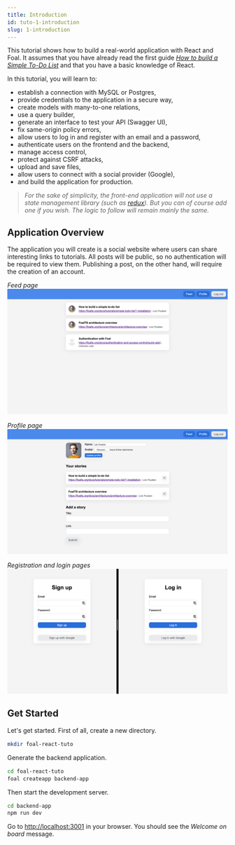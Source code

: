 ```yaml
---
title: Introduction
id: tuto-1-introduction
slug: 1-introduction
---
```


This tutorial shows how to build a real-world application with React and Foal. It assumes that you have already read the first guide *[How to build a Simple To-Do List](../simple-todo-list/1-installation.md)* and that you have a basic knowledge of React.

In this tutorial, you will learn to:
- establish a connection with MySQL or Postgres,
- provide credentials to the application in a secure way,
- create models with many-to-one relations,
- use a query builder,
- generate an interface to test your API (Swagger UI),
- fix same-origin policy errors,
- allow users to log in and register with an email and a password,
- authenticate users on the frontend and the backend,
- manage access control,
- protect against CSRF attacks,
- upload and save files,
- allow users to connect with a social provider (Google),
- and build the application for production.

> *For the sake of simplicity, the front-end application will not use a state management library (such as [redux](https://redux.js.org/)). But you can of course add one if you wish. The logic to follow will remain mainly the same.*

## Application Overview

The application you will create is a social website where users can share interesting links to tutorials. All posts will be public, so no authentication will be required to view them. Publishing a post, on the other hand, will require the creation of an account.

*Feed page*
![Feed page](./images/feed.png)

*Profile page*
![Profile page](./images/profile.png)

*Registration and login pages*
![Registration and login pages](./images/sign-up-and-log-in.png)

## Get Started

Let's get started. First of all, create a new directory.

```bash
mkdir foal-react-tuto
```

Generate the backend application.

```bash
cd foal-react-tuto
foal createapp backend-app
```

Then start the development server.

```bash
cd backend-app
npm run dev
```

Go to [http://localhost:3001](http://localhost:3001) in your browser. You should see the *Welcome on board* message.
